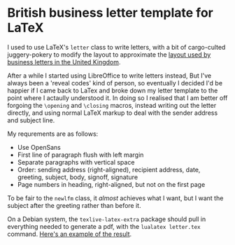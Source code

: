 # British business letter template for LaTeX

I used to use LaTeX's `letter` class to write letters, with a bit of
cargo-culted juggery-pokery to modify the layout to approximate the [layout used
by business letters in the United
Kingdom](https://www.debretts.com/debretts-a-to-z/l/letter-writing/).

After a while I started using LibreOffice to write letters instead, But I've
always been a 'reveal codes' kind of person, so eventually I decided I'd be happier
if I came back to LaTex and broke down my letter template to the point where I
actaully understood it. In doing so I realised that I am better off forgoing
the `\opening` and `\closing` macros, instead writing out the letter directly,
and using normal LaTeX markup to deal with the sender address and subject line.

My requrements are as follows:

 * Use OpenSans
 * First line of paragraph flush with left margin
 * Separate paragraphs with vertical space
 * Order: sending address (right-aligned), recipient address, date, greeting, subject, body, signoff, signature
 * Page numbers in heading, right-aligned, but not on the first page

To be fair to the `newlfm` class, it _almost_ achieves what I want, but I want
the subject after the greeting rather than before it.

On a Debian system, the `texlive-latex-extra` package should pull in everything
needed to generate a pdf, with the `lualatex letter.tex` command. [Here's an
example of the result](letter.pdf).
